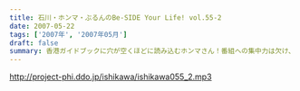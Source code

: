 ```yaml
---
title: 石川・ホンマ・ぶるんのBe-SIDE Your Life! vol.55-2
date: 2007-05-22
tags: ['2007年', '2007年05月']
draft: false
summary: 香港ガイドブックに穴が空くほどに読み込むホンマさん！番組への集中力は欠け、空の旅への思いは馳せるばかり〜〜ジェットストリーム♪♪安全な旅を祈りましょう・・・NAMAE
---
```


http://project-phi.ddo.jp/ishikawa/ishikawa055_2.mp3
